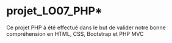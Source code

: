 # projet_LO07_PHP*

Ce projet PHP à été effectué dans le but de valider notre bonne compréhension en HTML, CSS, Bootstrap et PHP MVC
